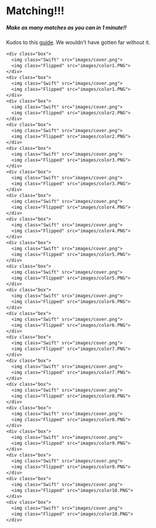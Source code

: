 # Matching!!!

##### Make as many matches as you can in 1 minute!!


Kudos to this [guide](https://marina-ferreira.github.io/tutorials/js/memory-game/). We wouldn't have gotten far without it.



<body class="MemBoard">
  <section class="board">

    <div class="box">
      <img class="Swift" src="images/cover.png">
      <img class="Flipped" src="images/color1.PNG">
    </div>
    <div class="box">
      <img class="Swift" src="images/cover.png">
      <img class="Flipped" src="images/color1.PNG">
    </div>
    <div class="box">
      <img class="Swift" src="images/cover.png">
      <img class="Flipped" src="images/color2.PNG">
    </div>
    <div class="box">
      <img class="Swift" src="images/cover.png">
      <img class="Flipped" src="images/color2.PNG">
    </div>
    <div class="box">
      <img class="Swift" src="images/cover.png">
      <img class="Flipped" src="images/color3.PNG">
    </div>
    <div class="box">
      <img class="Swift" src="images/cover.png">
      <img class="Flipped" src="images/color3.PNG">
    </div>
    <div class="box">
      <img class="Swift" src="images/cover.png">
      <img class="Flipped" src="images/color4.PNG">
    </div>
    <div class="box">
      <img class="Swift" src="images/cover.png">
      <img class="Flipped" src="images/color4.PNG">
    </div>
    <div class="box">
      <img class="Swift" src="images/cover.png">
      <img class="Flipped" src="images/color5.PNG">
    </div>
    <div class="box">
      <img class="Swift" src="images/cover.png">
      <img class="Flipped" src="images/color5.PNG">
    </div>
    <div class="box">
      <img class="Swift" src="images/cover.png">
      <img class="Flipped" src="images/color6.PNG">
    </div>
    <div class="box">
      <img class="Swift" src="images/cover.png">
      <img class="Flipped" src="images/color6.PNG">
    </div>
    <div class="box">
      <img class="Swift" src="images/cover.png">
      <img class="Flipped" src="images/color7.PNG">
    </div>
    <div class="box">
      <img class="Swift" src="images/cover.png">
      <img class="Flipped" src="images/color7.PNG">
    </div>
    <div class="box">
      <img class="Swift" src="images/cover.png">
      <img class="Flipped" src="images/color8.PNG">
    </div>
    <div class="box">
      <img class="Swift" src="images/cover.png">
      <img class="Flipped" src="images/color8.PNG">
    </div>
    <div class="box">
      <img class="Swift" src="images/cover.png">
      <img class="Flipped" src="images/color9.PNG">
    </div>
    <div class="box">
      <img class="Swift" src="images/cover.png">
      <img class="Flipped" src="images/color9.PNG">
    </div>
    <div class="box">
      <img class="Swift" src="images/cover.png">
      <img class="Flipped" src="images/color10.PNG">
    </div>
    <div class="box">
      <img class="Swift" src="images/cover.png">
      <img class="Flipped" src="images/color10.PNG">
    </div>
  </section>

  <script src="memorygame.js"></script>
  
</body>
